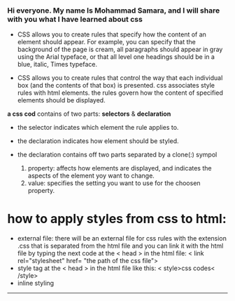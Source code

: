 ### Hi everyone. My name Is Mohammad Samara, and I will share with you what I have learned about **css**

- CSS allows you to create rules that specify how the content of an element should appear. For example, you can specify that the background of the page is cream, all paragraphs should appear in gray using the Arial typeface, or that all level one headings should be in a blue, italic, Times typeface.

- CSS allows you to create rules that control the way that each individual box (and the contents of that box) is presented.
css associates style rules with html elements. the rules govern how the content of specified elements should be displayed.


**a css cod** contains of two parts: **selectors** & **declaration**

  * the selector indicates which element the rule applies to.
  * the declaration indicates how element should be styled.
  * the declaration contains off two parts separated by a clone(:) sympol

     1. property: affects how elements are displayed, and indicates the aspects of the element yoy want to change.
     2. value: specifies the setting you want to use for the choosen property.

# how to apply styles from css to html:

- external file: there will be an external file for css rules with the extension .css that is separated from the html file and you can link it with the html file by typing the next code at the < head > in the html file:
< link rel="stylesheet" href= "the path of the css file">
- style tag at the < head > in the html file like this:
< style>css codes< /style>
- inline styling
<hr />